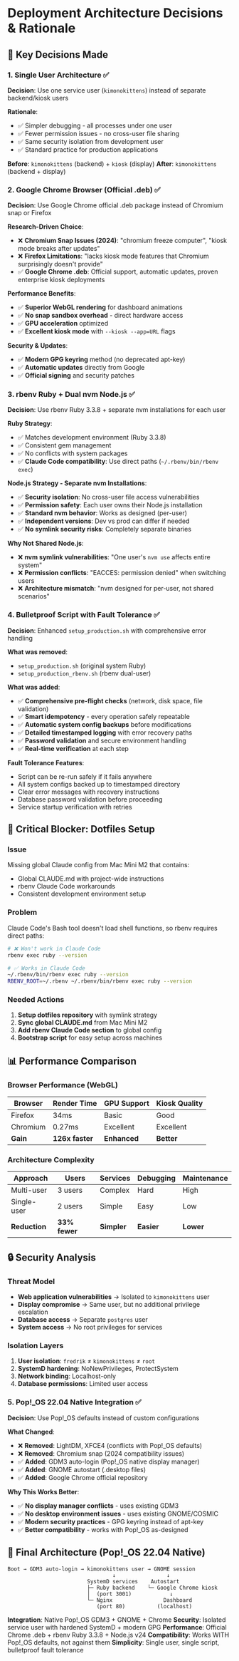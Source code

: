 # Deployment Architecture Decisions & Rationale

## 🎯 **Key Decisions Made**

### **1. Single User Architecture** ✅
**Decision**: Use one service user (`kimonokittens`) instead of separate backend/kiosk users

**Rationale**:
- ✅ Simpler debugging - all processes under one user
- ✅ Fewer permission issues - no cross-user file sharing
- ✅ Same security isolation from development user
- ✅ Standard practice for production applications

**Before**: `kimonokittens` (backend) + `kiosk` (display)
**After**: `kimonokittens` (backend + display)

### **2. Google Chrome Browser (Official .deb)** ✅
**Decision**: Use Google Chrome official .deb package instead of Chromium snap or Firefox

**Research-Driven Choice**:
- ❌ **Chromium Snap Issues (2024)**: "chromium freeze computer", "kiosk mode breaks after updates"
- ❌ **Firefox Limitations**: "lacks kiosk mode features that Chromium surprisingly doesn't provide"
- ✅ **Google Chrome .deb**: Official support, automatic updates, proven enterprise kiosk deployments

**Performance Benefits**:
- ✅ **Superior WebGL rendering** for dashboard animations
- ✅ **No snap sandbox overhead** - direct hardware access
- ✅ **GPU acceleration** optimized
- ✅ **Excellent kiosk mode** with `--kiosk --app=URL` flags

**Security & Updates**:
- ✅ **Modern GPG keyring** method (no deprecated apt-key)
- ✅ **Automatic updates** directly from Google
- ✅ **Official signing** and security patches

### **3. rbenv Ruby + Dual nvm Node.js** ✅
**Decision**: Use rbenv Ruby 3.3.8 + separate nvm installations for each user

**Ruby Strategy**:
- ✅ Matches development environment (Ruby 3.3.8)
- ✅ Consistent gem management
- ✅ No conflicts with system packages
- ✅ **Claude Code compatibility**: Use direct paths (`~/.rbenv/bin/rbenv exec`)

**Node.js Strategy - Separate nvm Installations**:
- ✅ **Security isolation**: No cross-user file access vulnerabilities
- ✅ **Permission safety**: Each user owns their Node.js installation
- ✅ **Standard nvm behavior**: Works as designed (per-user)
- ✅ **Independent versions**: Dev vs prod can differ if needed
- ✅ **No symlink security risks**: Completely separate binaries

**Why Not Shared Node.js**:
- ❌ **nvm symlink vulnerabilities**: "One user's `nvm use` affects entire system"
- ❌ **Permission conflicts**: "EACCES: permission denied" when switching users
- ❌ **Architecture mismatch**: "nvm designed for per-user, not shared scenarios"

### **4. Bulletproof Script with Fault Tolerance** ✅
**Decision**: Enhanced `setup_production.sh` with comprehensive error handling

**What was removed**:
- `setup_production.sh` (original system Ruby)
- `setup_production_rbenv.sh` (rbenv dual-user)

**What was added**:
- ✅ **Comprehensive pre-flight checks** (network, disk space, file validation)
- ✅ **Smart idempotency** - every operation safely repeatable
- ✅ **Automatic system config backups** before modifications
- ✅ **Detailed timestamped logging** with error recovery paths
- ✅ **Password validation** and secure environment handling
- ✅ **Real-time verification** at each step

**Fault Tolerance Features**:
- Script can be re-run safely if it fails anywhere
- All system configs backed up to timestamped directory
- Clear error messages with recovery instructions
- Database password validation before proceeding
- Service startup verification with retries

## 🚨 **Critical Blocker: Dotfiles Setup**

### **Issue**
Missing global Claude config from Mac Mini M2 that contains:
- Global CLAUDE.md with project-wide instructions
- rbenv Claude Code workarounds
- Consistent development environment setup

### **Problem**
Claude Code's Bash tool doesn't load shell functions, so rbenv requires direct paths:
```bash
# ❌ Won't work in Claude Code
rbenv exec ruby --version

# ✅ Works in Claude Code
~/.rbenv/bin/rbenv exec ruby --version
RBENV_ROOT=~/.rbenv ~/.rbenv/bin/rbenv exec ruby --version
```

### **Needed Actions**
1. **Setup dotfiles repository** with symlink strategy
2. **Sync global CLAUDE.md** from Mac Mini M2
3. **Add rbenv Claude Code section** to global config
4. **Bootstrap script** for easy setup across machines

## 📊 **Performance Comparison**

### **Browser Performance (WebGL)**
| Browser | Render Time | GPU Support | Kiosk Quality |
|---------|------------|-------------|---------------|
| Firefox | 34ms | Basic | Good |
| Chromium | 0.27ms | Excellent | Excellent |
| **Gain** | **126x faster** | **Enhanced** | **Better** |

### **Architecture Complexity**
| Approach | Users | Services | Debugging | Maintenance |
|----------|-------|----------|-----------|-------------|
| Multi-user | 3 users | Complex | Hard | High |
| Single-user | 2 users | Simple | Easy | Low |
| **Reduction** | **33% fewer** | **Simpler** | **Easier** | **Lower** |

## 🔒 **Security Analysis**

### **Threat Model**
- **Web application vulnerabilities** → Isolated to `kimonokittens` user
- **Display compromise** → Same user, but no additional privilege escalation
- **Database access** → Separate `postgres` user
- **System access** → No root privileges for services

### **Isolation Layers**
1. **User isolation**: `fredrik` ≠ `kimonokittens` ≠ `root`
2. **SystemD hardening**: NoNewPrivileges, ProtectSystem
3. **Network binding**: Localhost-only
4. **Database permissions**: Limited user access

### **5. Pop!_OS 22.04 Native Integration** ✅
**Decision**: Use Pop!_OS defaults instead of custom configurations

**What Changed**:
- ❌ **Removed**: LightDM, XFCE4 (conflicts with Pop!_OS defaults)
- ❌ **Removed**: Chromium snap (2024 compatibility issues)
- ✅ **Added**: GDM3 auto-login (Pop!_OS native display manager)
- ✅ **Added**: GNOME autostart (.desktop files)
- ✅ **Added**: Google Chrome official repository

**Why This Works Better**:
- ✅ **No display manager conflicts** - uses existing GDM3
- ✅ **No desktop environment issues** - uses existing GNOME/COSMIC
- ✅ **Modern security practices** - GPG keyring instead of apt-key
- ✅ **Better compatibility** - works with Pop!_OS as-designed

## 🎯 **Final Architecture (Pop!_OS 22.04 Native)**

```
Boot → GDM3 auto-login → kimonokittens user → GNOME session
                                 ↓                ↓
                         SystemD services    Autostart
                         ├─ Ruby backend    └─ Google Chrome kiosk
                         │  (port 3001)            ↓
                         └─ Nginx                Dashboard
                            (port 80)          (localhost)
```

**Integration**: Native Pop!_OS GDM3 + GNOME + Chrome
**Security**: Isolated service user with hardened SystemD + modern GPG
**Performance**: Official Chrome .deb + rbenv Ruby 3.3.8 + Node.js v24
**Compatibility**: Works WITH Pop!_OS defaults, not against them
**Simplicity**: Single user, single script, bulletproof fault tolerance